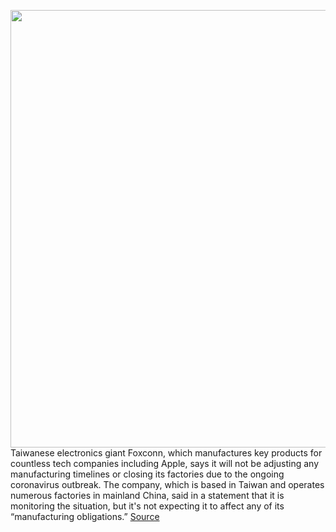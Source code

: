 <img src='https://cdn.vox-cdn.com/thumbor/4M3euZp1T51apybA0PBwMIxdlcA=/0x0:3000x1884/1200x800/filters:focal(1978x551:2458x1031)/cdn.vox-cdn.com/uploads/chorus_image/image/66208050/1091594824.jpg.0.jpg' width='700px' /><br/>
Taiwanese electronics giant Foxconn, which manufactures key products for countless tech companies including Apple, says it will not be adjusting any manufacturing timelines or closing its factories due to the ongoing coronavirus outbreak. The company, which is based in Taiwan and operates numerous factories in mainland China, said in a statement that it is monitoring the situation, but it's not expecting it to affect any of its “manufacturing obligations.”
<a href='https://www.theverge.com/2020/1/28/21112288/coronavirus-foxconn-apple-iphone-outbreak-production-manufacturing-schedule'> Source <a/>